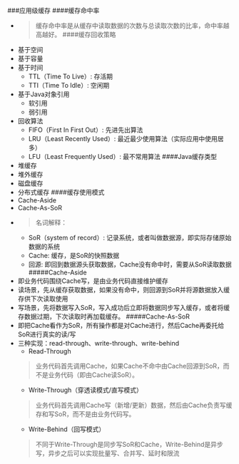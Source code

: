 ###应用级缓存
####缓存命中率
* > 缓存命中率是从缓存中读取数据的次数与总读取次数的比率，命中率越高越好。
####缓存回收策略
* 基于空间
* 基于容量
* 基于时间
    * TTL（Time To Live）: 存活期
    * TTI（Time To Idle）: 空闲期
* 基于Java对象引用
    * 软引用
    * 弱引用
* 回收算法
    * FIFO（First In First Out）: 先进先出算法
    * LRU（Least Recently Used）: 最近最少使用算法（实际应用中使用居多）
    * LFU（Least Frequently Used）: 最不常用算法
####Java缓存类型
* 堆缓存
* 堆外缓存
* 磁盘缓存
* 分布式缓存
####缓存使用模式
* Cache-Aside
* Cache-As-SoR
* > 名词解释：
    * SoR（system of record）: 记录系统，或者叫做数据源，即实际存储原始数据的系统
    * Cache: 缓存，是SoR的快照数据
    * 回源: 即回到数据源头获取数据，Cache没有命中时，需要从SoR读取数据
#####Cache-Aside
* 即业务代码围绕Cache写，是由业务代码直接维护缓存
* 读场景，先从缓存获取数据，如果没有命中，则回源到SoR并将源数据放入缓存供下次读取使用
* 写场景，先将数据写入SoR，写入成功后立即将数据同步写入缓存，或者将缓存数据过期，下次读取时再加载缓存。
#####Cache-As-SoR
* 即把Cache看作为SoR，所有操作都是对Cache进行，然后Cache再委托给SoR进行真实的读/写
* 三种实现：read-through、write-through、write-behind
    * Read-Through
    > 业务代码首先调用Cache，如果Cache不命中由Cache回源到SoR，而不是业务代码（即由Cache读SoR）。
    * Write-Through（穿透读模式/直写模式）
    > 业务代码首先调用Cache写（新增/更新）数据，然后由Cache负责写缓存和写SoR，而不是由业务代码写。
    * Write-Behind（回写模式）
    > 不同于Write-Through是同步写SoR和Cache，Write-Behind是异步写，异步之后可以实现批量写、合并写、延时和限流
    
